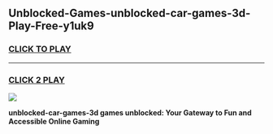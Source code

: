 
## Unblocked-Games-unblocked-car-games-3d-Play-Free-y1uk9
<h3>
<a href="https://premium76.site?title=unblocked-car-games-3d&ref=15A">CLICK TO PLAY</a></h3>
<hr>

<h3>
<a href="https://premium76.site?title=unblocked-car-games-3d&ref=15A">CLICK 2 PLAY</a>
  
</h3>

<a href="https://premium76.site?title=unblocked-car-games-3d&ref=15A"><img src="https://clearcache.store/games.png"></a>


**unblocked-car-games-3d games unblocked: Your Gateway to Fun and Accessible Online Gaming**
